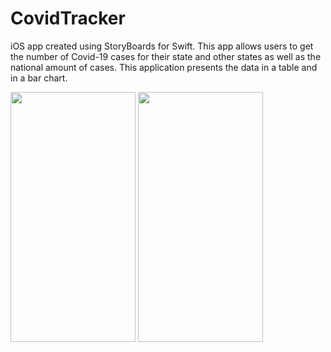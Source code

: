 # CovidTracker
iOS app created using StoryBoards for Swift. This app allows users to get the number of Covid-19 cases for their state and other states as well as the national amount of cases. This application presents the data in a table and in a bar chart.

<p align="row"
<img src="https://user-images.githubusercontent.com/55303890/182004591-2ebbd25a-a6db-4b6a-9aad-33be08f81df2.png" width="200" height="400">
<img src="https://user-images.githubusercontent.com/55303890/182004594-1ba67322-fa8d-4cc9-8f4f-b27ed65d9cff.png" width="200" height="400">
<img src="https://user-images.githubusercontent.com/55303890/182004597-14a98832-216a-4926-94af-86911a45f8c4.png" width="200" height="400">
</p>
